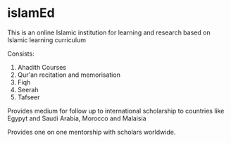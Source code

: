 # islamEd
This is an online Islamic institution for learning and research based on Islamic learning curriculum


Consists:
1. Ahadith Courses
2. Qur'an recitation and memorisation
3. Fiqh 
4. Seerah
5. Tafseer

Provides medium for follow up to international scholarship to countries like Egypyt and Saudi Arabia, Morocco and Malaisia

Provides one on one mentorship with scholars worldwide.
